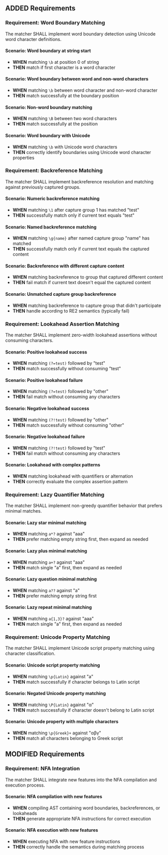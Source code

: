 ## ADDED Requirements

### Requirement: Word Boundary Matching
The matcher SHALL implement word boundary detection using Unicode word character definitions.

#### Scenario: Word boundary at string start
- **WHEN** matching `\b` at position 0 of string
- **THEN** match if first character is a word character

#### Scenario: Word boundary between word and non-word characters
- **WHEN** matching `\b` between word character and non-word character
- **THEN** match successfully at the boundary position

#### Scenario: Non-word boundary matching
- **WHEN** matching `\B` between two word characters
- **THEN** match successfully at the position

#### Scenario: Word boundary with Unicode
- **WHEN** matching `\b` with Unicode word characters
- **THEN** correctly identify boundaries using Unicode word character properties

### Requirement: Backreference Matching
The matcher SHALL implement backreference resolution and matching against previously captured groups.

#### Scenario: Numeric backreference matching
- **WHEN** matching `\1` after capture group 1 has matched "test"
- **THEN** successfully match only if current text equals "test"

#### Scenario: Named backreference matching
- **WHEN** matching `\g{name}` after named capture group "name" has matched
- **THEN** successfully match only if current text equals the captured content

#### Scenario: Backreference with different capture content
- **WHEN** matching backreference to group that captured different content
- **THEN** fail match if current text doesn't equal the captured content

#### Scenario: Unmatched capture group backreference
- **WHEN** matching backreference to capture group that didn't participate
- **THEN** handle according to RE2 semantics (typically fail)

### Requirement: Lookahead Assertion Matching
The matcher SHALL implement zero-width lookahead assertions without consuming characters.

#### Scenario: Positive lookahead success
- **WHEN** matching `(?=test)` followed by "test"
- **THEN** match successfully without consuming "test"

#### Scenario: Positive lookahead failure
- **WHEN** matching `(?=test)` followed by "other"
- **THEN** fail match without consuming any characters

#### Scenario: Negative lookahead success
- **WHEN** matching `(?!test)` followed by "other"
- **THEN** match successfully without consuming "other"

#### Scenario: Negative lookahead failure
- **WHEN** matching `(?!test)` followed by "test"
- **THEN** fail match without consuming any characters

#### Scenario: Lookahead with complex patterns
- **WHEN** matching lookahead with quantifiers or alternation
- **THEN** correctly evaluate the complex assertion pattern

### Requirement: Lazy Quantifier Matching
The matcher SHALL implement non-greedy quantifier behavior that prefers minimal matches.

#### Scenario: Lazy star minimal matching
- **WHEN** matching `a*?` against "aaa"
- **THEN** prefer matching empty string first, then expand as needed

#### Scenario: Lazy plus minimal matching
- **WHEN** matching `a+?` against "aaa"
- **THEN** match single "a" first, then expand as needed

#### Scenario: Lazy question minimal matching
- **WHEN** matching `a??` against "a"
- **THEN** prefer matching empty string first

#### Scenario: Lazy repeat minimal matching
- **WHEN** matching `a{1,3}?` against "aaa"
- **THEN** match single "a" first, then expand as needed

### Requirement: Unicode Property Matching
The matcher SHALL implement Unicode script property matching using character classification.

#### Scenario: Unicode script property matching
- **WHEN** matching `\p{Latin}` against "a"
- **THEN** match successfully if character belongs to Latin script

#### Scenario: Negated Unicode property matching
- **WHEN** matching `\P{Latin}` against "α"
- **THEN** match successfully if character doesn't belong to Latin script

#### Scenario: Unicode property with multiple characters
- **WHEN** matching `\p{Greek}+` against "αβγ"
- **THEN** match all characters belonging to Greek script

## MODIFIED Requirements

### Requirement: NFA Integration
The matcher SHALL integrate new features into the NFA compilation and execution process.

#### Scenario: NFA compilation with new features
- **WHEN** compiling AST containing word boundaries, backreferences, or lookaheads
- **THEN** generate appropriate NFA instructions for correct execution

#### Scenario: NFA execution with new features
- **WHEN** executing NFA with new feature instructions
- **THEN** correctly handle the semantics during matching process